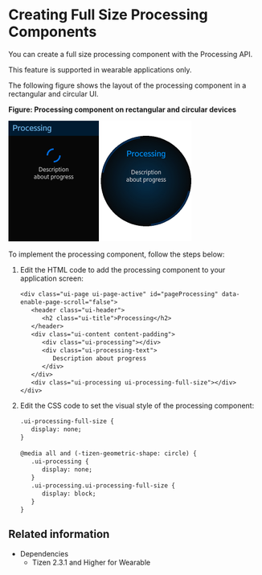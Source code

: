 # Creating Full Size Processing Components

You can create a full size processing component with the Processing API.

This feature is supported in wearable applications only.

The following figure shows the layout of the processing component in a rectangular and circular UI.

**Figure: Processing component on rectangular and circular devices**

![Processing component on a rectangular device](./media/rectangular_processing.png) ![Processing component on a circular device](./media/round_processing.png)

To implement the processing component, follow the steps below:

1. Edit the HTML code to add the processing component to your application screen:

   ```
   <div class="ui-page ui-page-active" id="pageProcessing" data-enable-page-scroll="false">
      <header class="ui-header">
         <h2 class="ui-title">Processing</h2>
      </header>
      <div class="ui-content content-padding">
         <div class="ui-processing"></div>
         <div class="ui-processing-text">
            Description about progress
         </div>
      </div>
      <div class="ui-processing ui-processing-full-size"></div>
   </div>
   ```

2. Edit the CSS code to set the visual style of the processing component:

   ```
   .ui-processing-full-size {
      display: none;
   }

   @media all and (-tizen-geometric-shape: circle) {
      .ui-processing {
         display: none;
      }
      .ui-processing.ui-processing-full-size {
         display: block;
      }
   }
   ```

## Related information
* Dependencies   
   - Tizen 2.3.1 and Higher for Wearable
